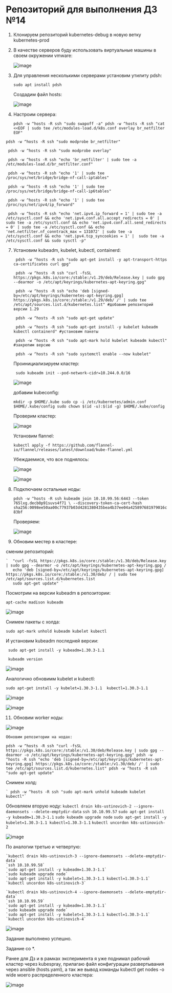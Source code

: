 

# Репозиторий для выполнения ДЗ №14

1. Клонируем репозиторий kubernetes-debug в новую ветку kubernetes-prod

2. В качестве серверов буду использовать виртуальные машины в своем окружении vmware:

   ![image](https://github.com/user-attachments/assets/0c88008c-9efe-47d7-9287-477225dc7b80)


3. Для управления несколькими серверами установим утилиту pdsh:

   ` sudo apt install pdsh `
   
   Создадим файл hosts:
   
    ![image](https://github.com/user-attachments/assets/ee146239-d7c5-4cdf-8557-50e6e7c43be9)

5. Настроим сервера:
 
   `pdsh -w ^hosts -R ssh "sudo swapoff -a"
    pdsh -w ^hosts -R ssh "cat <<EOF | sudo tee /etc/modules-load.d/k8s.conf
overlay
br_netfilter
EOF" `

  `pdsh -w ^hosts -R ssh "sudo modprobe br_netfilter"`

   ` pdsh -w ^hosts -R ssh "sudo modprobe overlay"`
   
   ` pdsh -w ^hosts -R ssh "echo 'br_netfilter' | sudo tee -a /etc/modules-load.d/br_netfilter.conf"`
   
   ` pdsh -w ^hosts -R ssh "echo '1' | sudo tee /proc/sys/net/bridge/bridge-nf-call-iptables"`
   
   ` pdsh -w ^hosts -R ssh "echo '1' | sudo tee /proc/sys/net/bridge/bridge-nf-call-ip6tables"`
   
   ` pdsh -w ^hosts -R ssh "echo '1' | sudo tee /proc/sys/net/ipv4/ip_forward"`
   
   ` pdsh -w ^hosts -R ssh "echo 'net.ipv4.ip_forward = 1' | sudo tee -a /etc/sysctl.conf && echo 'net.ipv4.conf.all.accept_redirects = 0' | sudo tee -a /etc/sysctl.conf && echo 'net.ipv4.conf.all.send_redirects = 0' | sudo tee -a /etc/sysctl.conf && echo 'net.netfilter.nf_conntrack_max = 131072' | sudo tee -a /etc/sysctl.conf && echo 'net.ipv4.tcp_syncookies = 1' | 
    sudo tee -a /etc/sysctl.conf && sudo sysctl -p"`
    
   
7. Установим kubeadm, kubelet, kubectl, containerd:

   ` pdsh -w ^hosts -R ssh "sudo apt-get install -y apt-transport-https ca-certificates curl gpg"`
   
   ` pdsh -w ^hosts -R ssh "curl -fsSL https://pkgs.k8s.io/core:/stable:/v1.29/deb/Release.key | sudo gpg --dearmor -o /etc/apt/keyrings/kubernetes-apt-keyring.gpg"`
   
   ` pdsh -w ^hosts -R ssh "echo 'deb [signed-by=/etc/apt/keyrings/kubernetes-apt-keyring.gpg] https://pkgs.k8s.io/core:/stable:/v1.29/deb/ /' | sudo tee /etc/apt/sources.list.d/kubernetes.list" #добавим репозиторий версии 1.29`
   
   ` pdsh -w ^hosts -R ssh "sudo apt-get update"`
   
   ` pdsh -w ^hosts -R ssh "sudo apt-get install -y kubelet kubeadm kubectl containerd" #установим пакеты`
   
   ` pdsh -w ^hosts -R ssh "sudo apt-mark hold kubelet kubeadm kubectl" #закрепим версию`
   
   ` pdsh -w ^hosts -R ssh "sudo systemctl enable --now kubelet"`
   
     Проинициализируем кластер:

    `  sudo kubeadm init --pod-network-cidr=10.244.0.0/16 `

    ![image](https://github.com/user-attachments/assets/7630f6e3-da10-4e65-9e5b-ba3fa67e3bbb)

    добавим kubeconfig:

   `mkdir -p $HOME/.kube
  sudo cp -i /etc/kubernetes/admin.conf $HOME/.kube/config
  sudo chown $(id -u):$(id -g) $HOME/.kube/config`

   Проверим кластер:

   ![image](https://github.com/user-attachments/assets/566303c8-4d17-4a8f-bd48-72333819fb1e)

   Установим flannel:

   `kubectl apply -f https://github.com/flannel-io/flannel/releases/latest/download/kube-flannel.yml`

   Убеждаемися, что все поднялось:

   ![image](https://github.com/user-attachments/assets/c29a9d92-e4aa-4de2-8f95-0dfb8eaf3d3f)

   ![image](https://github.com/user-attachments/assets/b600fcaa-b599-42dc-bdf5-7fcc9b03fff5)

9. Подключаем остальные ноды:

   `pdsh -w ^hosts -R ssh kubeadm join 10.10.99.56:6443 --token 765lxg.decb0p91suvs4f71 \
        --discovery-token-ca-cert-hash sha256:0098ee50aa00c77937b03d4281380435bea4b37ee04a425897681979016c83bf`
   
   Проверяем:

   ![image](https://github.com/user-attachments/assets/e6e43a74-09a4-452e-b654-21be088db00e)

   
11. Обновим местер в кластере:

   сменим репозиторий:

    `  "curl -fsSL https://pkgs.k8s.io/core:/stable:/v1.30/deb/Release.key | sudo gpg --dearmor -o /etc/apt/keyrings/kubernetes-apt-keyring.gpg /
       echo 'deb [signed-by=/etc/apt/keyrings/kubernetes-apt-keyring.gpg] https://pkgs.k8s.io/core:/stable:/v1.30/deb/ / | sudo tee /etc/apt/sources.list.d/kubernetes.list
       sudo apt-get update" `
       
   Посмотрим на версии kubeadm в репозитории:
   
   `apt-cache madison kubeadm`
   
   ![image](https://github.com/user-attachments/assets/1f309c35-6b58-4bbb-9024-da498ab8e5b4)

   Снимем пакеты с холда:

   `sudo apt-mark unhold kubeadm kubelet kubectl`

   И установим kubeadm последней версии:

   ` sudo apt-get install -y kubeadm=1.30.3-1.1`

   ` kubeadm version`

   ![image](https://github.com/user-attachments/assets/4e7aed10-b740-41ff-ba70-ff10573e8486)


   Аналогично обновимм kubelet и kubectl:

   `sudo apt-get install -y kubelet=1.30.3-1.1  kubectl=1.30.3-1.1`

   ![image](https://github.com/user-attachments/assets/da1e7dc3-3a02-424f-abdf-a2d4bd7e9186)

   ![image](https://github.com/user-attachments/assets/71769932-841d-4c21-81b5-f5de30b888e6)

11. Обновим worker ноды:

   
 
   ![image](https://github.com/user-attachments/assets/29f0a14e-32d5-4695-9189-4f9122c1fd88)

    Обновим репозитории на нодах:

   `pdsh -w ^hosts -R ssh "curl -fsSL https://pkgs.k8s.io/core:/stable:/v1.30/deb/Release.key | sudo gpg --dearmor -o /etc/apt/keyrings/kubernetes-apt-keyring.gpg"
    pdsh -w ^hosts -R ssh "echo 'deb [signed-by=/etc/apt/keyrings/kubernetes-apt-keyring.gpg] https://pkgs.k8s.io/core:/stable:/v1.30/deb/ /' | sudo tee /etc/apt/sources.list.d/kubernetes.list"
    pdsh -w ^hosts -R ssh "sudo apt-get update"`

   Снимем холд:

    ` pdsh -w ^hosts -R ssh "sudo apt-mark unhold kubeadm kubelet kubectl"`
   
   Обновляем вторую ноду:
    `kubectl drain k8s-ustinovich-2 --ignore-daemonsets --delete-emptydir-data`
    `ssh 10.10.99.57`
    `sudo apt-get install -y kubeadm=1.30.3-1.1`
    `sudo kubeadm upgrade node`
    `sudo apt-get install -y kubelet=1.30.3-1.1 kubectl=1.30.3-1.1`
    `kubectl uncordon k8s-ustinovich-2`

   ![image](https://github.com/user-attachments/assets/9685cbeb-1886-4e18-8ddf-a42649d05c45)

   По аналогии третью и четвертую:
   
    `kubectl drain k8s-ustinovich-3 --ignore-daemonsets --delete-emptydir-data`
    `ssh 10.10.99.58`
    `sudo apt-get install -y kubeadm=1.30.3-1.1`
    `sudo kubeadm upgrade node`
    `sudo apt-get install -y kubelet=1.30.3-1.1 kubectl=1.30.3-1.1`
    `kubectl uncordon k8s-ustinovich-3`
   
    `kubectl drain k8s-ustinovich-4 --ignore-daemonsets --delete-emptydir-data`
    `ssh 10.10.99.59`
    `sudo apt-get install -y kubeadm=1.30.3-1.1`
    `sudo kubeadm upgrade node`
    `sudo apt-get install -y kubelet=1.30.3-1.1 kubectl=1.30.3-1.1`
    `kubectl uncordon k8s-ustinovich-4`

   ![image](https://github.com/user-attachments/assets/10150cb0-5833-4ef5-bffe-0791e3b3a6be)

Задание выполнено успешно.

Задание со *.

Ранее для Дз и в рамках эксперимента я уже поднимал рабочий кластер через kubespray, прилагаю файл конфигурации развертывания через ansible (hosts.yaml), а так же вывод команды kubectl get nodes -o wide моего распределенного кластера:

![image](https://github.com/user-attachments/assets/6e335156-eacd-4e27-896e-fe64c7b82baf)

